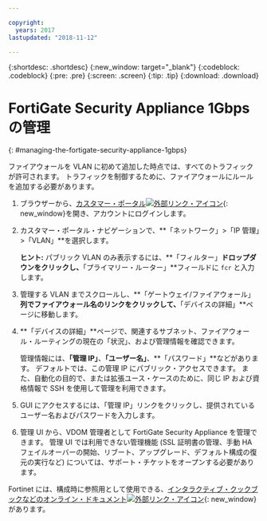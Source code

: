 ```yaml
---

copyright:
  years: 2017
lastupdated: "2018-11-12"

---
```


{:shortdesc: .shortdesc}
{:new_window: target="_blank"}
{:codeblock: .codeblock}
{:pre: .pre}
{:screen: .screen}
{:tip: .tip}
{:download: .download}

# FortiGate Security Appliance 1Gbps の管理
{: #managing-the-fortigate-security-appliance-1gbps}

ファイアウォールを VLAN に初めて追加した時点では、すべてのトラフィックが許可されます。 トラフィックを制御するために、ファイアウォールにルールを追加する必要があります。 

1. ブラウザーから、[カスタマー・ポータル![外部リンク・アイコン](../../icons/launch-glyph.svg "外部リンク・アイコン")](https://control.softlayer.com/){: new_window}を開き、アカウントにログインします。
2. カスタマー・ポータル・ナビゲーションで、**「ネットワーク」>「IP 管理」>「VLAN」**を選択します。 

	**ヒント:** パブリック VLAN のみ表示するには、**「フィルター」**ドロップダウンをクリックし、**「プライマリー・ルーター」**フィールドに ``fcr`` と入力します。
3. 管理する VLAN までスクロールし、**「ゲートウェイ/ファイアウォール」**列でファイアウォール名のリンクをクリックして、**「デバイスの詳細」**ページに移動します。
4. **「デバイスの詳細」**ページで、関連するサブネット、ファイアウォール・ルーティングの現在の「状況」、および管理情報を確認できます。 

	管理情報には、**「管理 IP」**、**「ユーザー名」**、**「パスワード」**などがあります。 デフォルトでは、この管理 IP にパブリック・アクセスできます。 また、自動化の目的で、または拡張ユース・ケースのために、同じ IP および資格情報で SSH を使用して管理を利用できます。
5. GUI にアクセスするには、「管理 IP」リンクをクリックし、提供されているユーザー名およびパスワードを入力します。 
6. 管理 UI から、VDOM 管理者として FortiGate Security Appliance を管理できます。 管理 UI では利用できない管理機能 (SSL 証明書の管理、手動 HA フェイルオーバーの開始、リブート、アップグレード、デフォルト構成の復元の実行など) については、サポート・チケットをオープンする必要があります。

Fortinet には、構成時に参照用として使用できる、[インタラクティブ・クックブックなどのオンライン・ドキュメント![外部リンク・アイコン](../../icons/launch-glyph.svg "外部リンク・アイコン ")](http://cookbook.fortinet.com/fortigate/){: new_window}があります。
